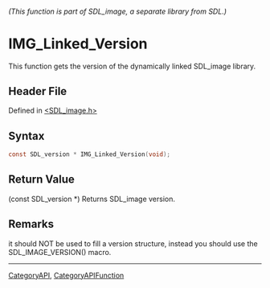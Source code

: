 ###### (This function is part of SDL_image, a separate library from SDL.)
# IMG_Linked_Version

This function gets the version of the dynamically linked SDL_image library.

## Header File

Defined in [<SDL_image.h>](https://github.com/libsdl-org/SDL_image/blob/SDL2/include/SDL_image.h)

## Syntax

```c
const SDL_version * IMG_Linked_Version(void);
```

## Return Value

(const SDL_version *) Returns SDL_image version.

## Remarks

it should NOT be used to fill a version structure, instead you should use
the SDL_IMAGE_VERSION() macro.

----
[CategoryAPI](CategoryAPI), [CategoryAPIFunction](CategoryAPIFunction)

